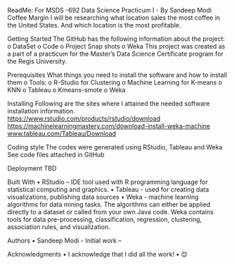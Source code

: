 ReadMe: For MSDS -692 Data Science Practicum I - By Sandeep Modi 
Coffee Margin 
I will be researching what location sales the most coffee in the United States. And which location is the most profitable.

Getting Started
The GitHub has the following information about the project: 
o	DataSet
o	Code
o	Project Snap shots 
o	Weka 
This project was created as a part of a practicum for the Master’s Data Science Certificate program for the Regis University.  

Prerequisites
What things you need to install the software and how to install them
o	Tools: 
o	R-Studio for Clustering 
o	Machine Learning for K-means
o	KNN
o	Tableau
o	Kmeans-smote
o	Weka

Installing
Following are the sites where I attained the needed software installation information. 
https://www.rstudio.com/products/rstudio/download
https://machinelearningmastery.com/download-install-weka-machine
www.tableau.com/Tableau/Download

Coding style 
The codes were generated using RStudio, Tableau and Weka
See code files attached in GitHub 

Deployment
TBD

Built With
•	RStudio – IDE tool used with R programming language for statistical computing and graphics.
•	Tableau - used for creating data visualizations, publishing data sources
•	Weka - machine learning algorithms for data mining tasks. The algorithms can either be applied directly to a dataset or called from your own Java code. Weka contains tools for data pre-processing, classification, regression, clustering, association rules, and visualization.

Authors
•	Sandeep Modi - Initial work – 

Acknowledgments
•	I acknowledge that I did all the work! 
•	😊 


